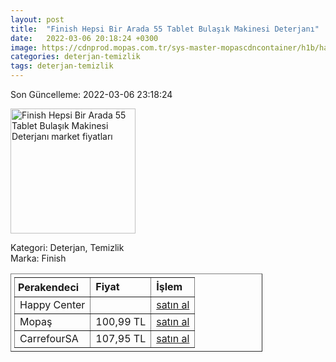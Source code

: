 ```yaml
---
layout: post
title:  "Finish Hepsi Bir Arada 55 Tablet Bulaşık Makinesi Deterjanı"
date:   2022-03-06 20:18:24 +0300
image: https://cdnprod.mopas.com.tr/sys-master-mopascdncontainer/h1b/ha8/8887022190622/449773_0_521Wx521H
categories: deterjan-temizlik
tags: deterjan-temizlik
---
```


Son Güncelleme: 2022-03-06 23:18:24

<img src="https://cdnprod.mopas.com.tr/sys-master-mopascdncontainer/h1b/ha8/8887022190622/449773_0_521Wx521H" width="200" alt="Finish Hepsi Bir Arada 55 Tablet Bulaşık Makinesi Deterjanı market fiyatları" />

Kategori: Deterjan, Temizlik
<br />
Marka: Finish

<table border="1" style="padding: 5px;width:80%;">
  <tr>
    <td style="padding: 5px;"><strong>Perakendeci</strong></td>
    <td><strong>Fiyat</strong></td>
    <td><strong>İşlem</strong></td>
  </tr>
  <tr>
              <td>Happy Center</td>
              <td></td>
              <td><a target="_blank" href="https://www.happycenter.com.tr/Finish_H1a_68_Tablet_Doypack">satın al</a></td>
            </tr><tr>
              <td>Mopaş</td>
              <td>100,99 TL</td>
              <td><a target="_blank" href="https://www.mopas.com.tr/finish-tablet-hba-55li/p/449773">satın al</a></td>
            </tr><tr>
              <td>CarrefourSA</td>
              <td>107,95 TL</td>
              <td><a target="_blank" href="https://www.carrefoursa.com/finish-hepsi-bir-arada-max-55-tablet-bulasik-makinesi-deterjani-p-30241767">satın al</a></td>
            </tr>
</table>
